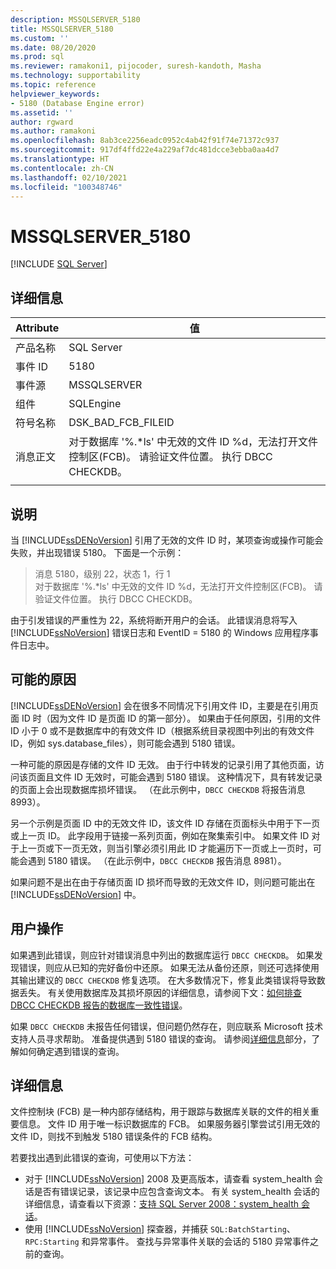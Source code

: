 ```yaml
---
description: MSSQLSERVER_5180
title: MSSQLSERVER_5180
ms.custom: ''
ms.date: 08/20/2020
ms.prod: sql
ms.reviewer: ramakoni1, pijocoder, suresh-kandoth, Masha
ms.technology: supportability
ms.topic: reference
helpviewer_keywords:
- 5180 (Database Engine error)
ms.assetid: ''
author: rgward
ms.author: ramakoni
ms.openlocfilehash: 8ab3ce2256eadc0952c4ab42f91f74e71372c937
ms.sourcegitcommit: 917df4ffd22e4a229af7dc481dcce3ebba0aa4d7
ms.translationtype: HT
ms.contentlocale: zh-CN
ms.lasthandoff: 02/10/2021
ms.locfileid: "100348746"
---
```

# <a name="mssqlserver_5180"></a>MSSQLSERVER_5180
 [!INCLUDE [SQL Server](../../includes/applies-to-version/sqlserver.md)]

## <a name="details"></a>详细信息

|Attribute|值|
|---|---|
|产品名称|SQL Server|
|事件 ID|5180|
|事件源|MSSQLSERVER|
|组件|SQLEngine|
|符号名称|DSK_BAD_FCB_FILEID|
|消息正文|对于数据库 '%.*ls' 中无效的文件 ID %d，无法打开文件控制区(FCB)。 请验证文件位置。 执行 DBCC CHECKDB。|
||

## <a name="explanation"></a>说明

当 [!INCLUDE[ssDENoVersion](../../includes/ssdenoversion_md.md)] 引用了无效的文件 ID 时，某项查询或操作可能会失败，并出现错误 5180。 下面是一个示例：

> 消息 5180，级别 22，状态 1，行 1  
对于数据库 '%.*ls' 中无效的文件 ID %d，无法打开文件控制区(FCB)。 请验证文件位置。 执行 DBCC CHECKDB。

由于引发错误的严重性为 22，系统将断开用户的会话。 此错误消息将写入 [!INCLUDE[ssNoVersion](../../includes/ssnoversion-md.md)] 错误日志和 EventID = 5180 的 Windows 应用程序事件日志中。

## <a name="possible-causes"></a>可能的原因

[!INCLUDE[ssDENoVersion](../../includes/ssdenoversion-md.md)] 会在很多不同情况下引用文件 ID，主要是在引用页面 ID 时（因为文件 ID 是页面 ID 的第一部分）。 如果由于任何原因，引用的文件 ID 小于 0 或不是数据库中的有效文件 ID（根据系统目录视图中列出的有效文件 ID，例如 sys.database_files），则可能会遇到 5180 错误。

一种可能的原因是存储的文件 ID 无效。 由于行中转发的记录引用了其他页面，访问该页面且文件 ID 无效时，可能会遇到 5180 错误。 这种情况下，具有转发记录的页面上会出现数据库损坏错误。 （在此示例中，`DBCC CHECKDB` 将报告消息 8993）。

另一个示例是页面 ID 中的无效文件 ID，该文件 ID 存储在页面标头中用于下一页或上一页 ID。 此字段用于链接一系列页面，例如在聚集索引中。 如果文件 ID 对于上一页或下一页无效，则当引擎必须引用此 ID 才能遍历下一页或上一页时，可能会遇到 5180 错误。 （在此示例中，`DBCC CHECKDB` 报告消息 8981）。

如果问题不是出在由于存储页面 ID 损坏而导致的无效文件 ID，则问题可能出在 [!INCLUDE[ssDENoVersion](../../includes/ssdenoversion-md.md)] 中。

## <a name="user-action"></a>用户操作

如果遇到此错误，则应针对错误消息中列出的数据库运行 `DBCC CHECKDB`。 如果发现错误，则应从已知的完好备份中还原。 如果无法从备份还原，则还可选择使用其输出建议的 `DBCC CHECKDB` 修复选项。 在大多数情况下，修复此类错误将导致数据丢失。 有关使用数据库及其损坏原因的详细信息，请参阅下文：[如何排查 DBCC CHECKDB 报告的数据库一致性错误](https://support.microsoft.com/kb/2015748)。

如果 `DBCC CHECKDB` 未报告任何错误，但问题仍然存在，则应联系 Microsoft 技术支持人员寻求帮助。 准备提供遇到 5180 错误的查询。 请参阅[详细信息](#more-information)部分，了解如何确定遇到错误的查询。

## <a name="more-information"></a>详细信息

文件控制块 (FCB) 是一种内部存储结构，用于跟踪与数据库关联的文件的相关重要信息。 文件 ID 用于唯一标识数据库的 FCB。 如果服务器引擎尝试引用无效的文件 ID，则找不到触发 5180 错误条件的 FCB 结构。

若要找出遇到此错误的查询，可使用以下方法：

- 对于 [!INCLUDE[ssNoVersion](../../includes/ssnoversion-md.md)] 2008 及更高版本，请查看 system_health 会话是否有错误记录，该记录中应包含查询文本。 有关 system_health 会话的详细信息，请查看以下资源：[支持 SQL Server 2008：system_health 会话](https://techcommunity.microsoft.com/t5/sql-server-support/supporting-sql-server-2008-the-system-health-session/ba-p/315509)。
- 使用 [!INCLUDE[ssNoVersion](../../includes/ssnoversion-md.md)] 探查器，并捕获 `SQL:BatchStarting`、`RPC:Starting` 和异常事件。 查找与异常事件关联的会话的 5180 异常事件之前的查询。
